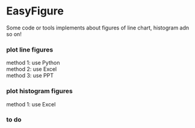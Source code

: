 # EasyFigure
Some code or tools implements about figures of line chart, histogram adn so on!  


### plot line figures
method 1: use Python  
method 2: use Excel  
method 3: use PPT  

### plot histogram figures
method 1: use Excel  

### to do
